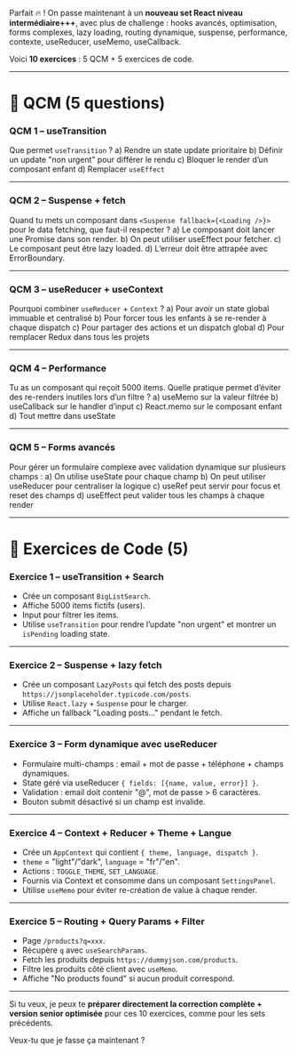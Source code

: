 Parfait 🔥 ! On passe maintenant à un **nouveau set React niveau intermédiaire+++**, avec plus de challenge : hooks avancés, optimisation, forms complexes, lazy loading, routing dynamique, suspense, performance, contexte, useReducer, useMemo, useCallback.

Voici **10 exercices** : 5 QCM + 5 exercices de code.

---

# 🔹 QCM (5 questions)

### QCM 1 – useTransition

Que permet `useTransition` ?
a) Rendre un state update prioritaire
b) Définir un update "non urgent" pour différer le rendu
c) Bloquer le render d’un composant enfant
d) Remplacer `useEffect`

---

### QCM 2 – Suspense + fetch

Quand tu mets un composant dans `<Suspense fallback={<Loading />}>` pour le data fetching, que faut-il respecter ?
a) Le composant doit lancer une Promise dans son render.
b) On peut utiliser useEffect pour fetcher.
c) Le composant peut être lazy loaded.
d) L’erreur doit être attrapée avec ErrorBoundary.

---

### QCM 3 – useReducer + useContext

Pourquoi combiner `useReducer` + `Context` ?
a) Pour avoir un state global immuable et centralisé
b) Pour forcer tous les enfants à se re-render à chaque dispatch
c) Pour partager des actions et un dispatch global
d) Pour remplacer Redux dans tous les projets

---

### QCM 4 – Performance

Tu as un composant qui reçoit 5000 items. Quelle pratique permet d’éviter des re-renders inutiles lors d’un filtre ?
a) useMemo sur la valeur filtrée
b) useCallback sur le handler d’input
c) React.memo sur le composant enfant
d) Tout mettre dans useState

---

### QCM 5 – Forms avancés

Pour gérer un formulaire complexe avec validation dynamique sur plusieurs champs :
a) On utilise useState pour chaque champ
b) On peut utiliser useReducer pour centraliser la logique
c) useRef peut servir pour focus et reset des champs
d) useEffect peut valider tous les champs à chaque render

---

# 🔹 Exercices de Code (5)

### Exercice 1 – useTransition + Search

* Crée un composant `BigListSearch`.
* Affiche 5000 items fictifs (users).
* Input pour filtrer les items.
* Utilise `useTransition` pour rendre l’update "non urgent" et montrer un `isPending` loading state.

---

### Exercice 2 – Suspense + lazy fetch

* Crée un composant `LazyPosts` qui fetch des posts depuis `https://jsonplaceholder.typicode.com/posts`.
* Utilise `React.lazy` + `Suspense` pour le charger.
* Affiche un fallback "Loading posts..." pendant le fetch.

---

### Exercice 3 – Form dynamique avec useReducer

* Formulaire multi-champs : email + mot de passe + téléphone + champs dynamiques.
* State géré via useReducer `{ fields: [{name, value, error}] }`.
* Validation : email doit contenir "@", mot de passe > 6 caractères.
* Bouton submit désactivé si un champ est invalide.

---

### Exercice 4 – Context + Reducer + Theme + Langue

* Crée un `AppContext` qui contient `{ theme, language, dispatch }`.
* `theme` = "light"/"dark", `language` = "fr"/"en".
* Actions : `TOGGLE_THEME`, `SET_LANGUAGE`.
* Fournis via Context et consomme dans un composant `SettingsPanel`.
* Utilise `useMemo` pour éviter re-création de value à chaque render.

---

### Exercice 5 – Routing + Query Params + Filter

* Page `/products?q=xxx`.
* Récupère `q` avec `useSearchParams`.
* Fetch les produits depuis `https://dummyjson.com/products`.
* Filtre les produits côté client avec `useMemo`.
* Affiche "No products found" si aucun produit correspond.

---

Si tu veux, je peux te **préparer directement la correction complète + version senior optimisée** pour ces 10 exercices, comme pour les sets précédents.

Veux-tu que je fasse ça maintenant ?

